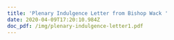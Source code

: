 ```yaml
---
title: 'Plenary Indulgence Letter from Bishop Wack '
date: 2020-04-09T17:20:10.984Z
doc_pdf: /img/plenary-indulgence-letter1.pdf
---
```


